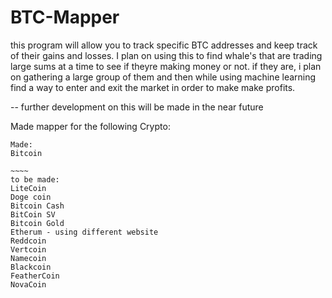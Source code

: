 # BTC-Mapper
this program will allow you to track specific BTC addresses and keep track of their gains and losses. I plan on using this to find whale's 
that are trading large sums at a time to see if theyre making money or not. if they are, i plan on gathering a large group of them and then while using machine learning find a way to enter and exit the market in order to make make profits. 

-- further development on this will be made in the near future 

Made mapper for the following Crypto:
~~~~~
Made:
Bitcoin

~~~~
to be made:
LiteCoin
Doge coin
Bitcoin Cash
BitCoin SV
Bitcoin Gold
Etherum - using different website 
Reddcoin
Vertcoin
Namecoin
Blackcoin
FeatherCoin
NovaCoin

